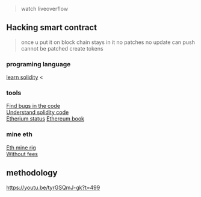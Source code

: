 > watch liveoverflow 

## Hacking smart contract 

> once u put it on block chain stays in it no patches no update can push 
> cannot be patched 
> create tokens

### programing language

[learn solidity](https://github.com/willitscale/learning-solidity) <




### tools 

[Find bugs in the code](https://github.com/enzymefinance/oyente)<br>
[Understand solidity code](https://github.com/raineorshine/solgraph)<br>
[Etherium status](https://ethstats.net/)
[Ethereum book](https://github.com/ethereumbook/ethereumbook)

### mine eth 

[Eth mine rig](https://eth.2miners.com/help)<br>
[Without fees](https://2miners.com/blog/how-to-get-payouts-for-ethereum-mining-without-fees/)


## methodology 

https://youtu.be/tyrGSQmJ-gk?t=499
